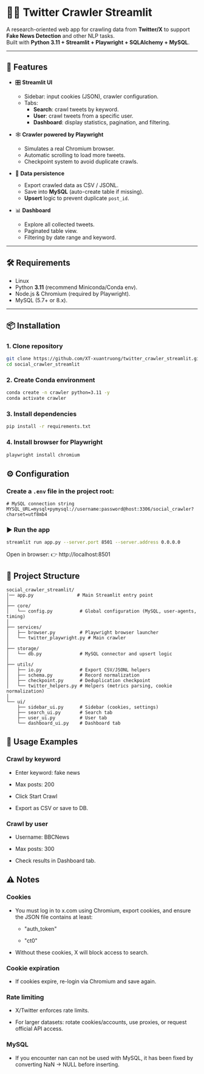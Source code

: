 # 🕵️‍♂️ Twitter Crawler Streamlit

A research-oriented web app for crawling data from **Twitter/X** to support **Fake News Detection** and other NLP tasks.  
Built with **Python 3.11 + Streamlit + Playwright + SQLAlchemy + MySQL**.

---

## 🚀 Features

- 🎛 **Streamlit UI**

  - Sidebar: input cookies (JSON), crawler configuration.
  - Tabs:
    - **Search**: crawl tweets by keyword.
    - **User**: crawl tweets from a specific user.
    - **Dashboard**: display statistics, pagination, and filtering.

- 🕸 **Crawler powered by Playwright**

  - Simulates a real Chromium browser.
  - Automatic scrolling to load more tweets.
  - Checkpoint system to avoid duplicate crawls.

- 💾 **Data persistence**

  - Export crawled data as CSV / JSONL.
  - Save into **MySQL** (auto-create table if missing).
  - **Upsert** logic to prevent duplicate `post_id`.

- 📊 **Dashboard**
  - Explore all collected tweets.
  - Paginated table view.
  - Filtering by date range and keyword.

---

## 🛠 Requirements

- Linux
- Python **3.11** (recommend Miniconda/Conda env).
- Node.js & Chromium (required by Playwright).
- MySQL (5.7+ or 8.x).

---

## 📦 Installation

### 1. Clone repository

```bash
git clone https://github.com/XT-xuantruong/twitter_crawler_streamlit.git
cd social_crawler_streamlit
```

### 2. Create Conda environment

```bash
conda create -n crawler python=3.11 -y
conda activate crawler
```

### 3. Install dependencies

```bash
pip install -r requirements.txt
```

### 4. Install browser for Playwright

```bash
playwright install chromium
```

## ⚙️ Configuration

### Create a `.env` file in the project root:

```env
# MySQL connection string
MYSQL_URL=mysql+pymysql://username:password@host:3306/social_crawler?charset=utf8mb4
```

### ▶️ Run the app

```bash
streamlit run app.py --server.port 8501 --server.address 0.0.0.0
```

Open in browser:
👉 http://localhost:8501

## 📂 Project Structure

```pgsql
social_crawler_streamlit/
│── app.py                # Main Streamlit entry point
│
├── core/
│   └── config.py          # Global configuration (MySQL, user-agents, timing)
│
├── services/
│   ├── browser.py         # Playwright browser launcher
│   └── twitter_playwright.py # Main crawler
│
├── storage/
│   └── db.py              # MySQL connector and upsert logic
│
├── utils/
│   ├── io.py              # Export CSV/JSONL helpers
│   ├── schema.py          # Record normalization
│   ├── checkpoint.py      # Deduplication checkpoint
│   └── twitter_helpers.py # Helpers (metrics parsing, cookie normalization)
│
└── ui/
    ├── sidebar_ui.py      # Sidebar (cookies, settings)
    ├── search_ui.py       # Search tab
    ├── user_ui.py         # User tab
    └── dashboard_ui.py    # Dashboard tab
```

## 🧪 Usage Examples

### Crawl by keyword

- Enter keyword: fake news

- Max posts: 200

- Click Start Crawl

- Export as CSV or save to DB.

### Crawl by user

- Username: BBCNews

- Max posts: 300

- Check results in Dashboard tab.

## ⚠️ Notes

### Cookies

- You must log in to x.com using Chromium, export cookies, and ensure the JSON file contains at least:

  - "auth_token"

  - "ct0"

- Without these cookies, X will block access to search.

### Cookie expiration

- If cookies expire, re-login via Chromium and save again.

### Rate limiting

- X/Twitter enforces rate limits.

- For larger datasets: rotate cookies/accounts, use proxies, or request official API access.

### MySQL

- If you encounter nan can not be used with MySQL, it has been fixed by converting NaN → NULL before inserting.
